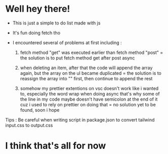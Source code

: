 # Well hey there!

- This is just a simple to do list made with js
- It's fun doing fetch tho

- I encountered several of problems at first including :
  1. fetch method "get" was executed earlier than fetch method "post"
     = the solution is to put fetch method get after post async
     
  2. when deleting an item, after that the code will append the array again, but the array on the ul became duplicated
     = the solution is to reassign the array into "" first, then continue to append the rest
     
  3. somehow my prettier extentions on vsc doesn't work like i wanted to, especially the word wrap when doing async
     that's why some of the line in my code maybe doesn't have semicolon at the end of it cuz i used to rely on prettier on doing that
     = no solution yet to be found, soon i hope
     

Tips : Be careful when writing script in package.json to convert tailwind input.css to output.css
 
# I think that's all for now


